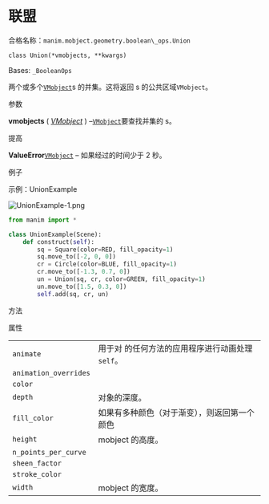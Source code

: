 # 联盟

合格名称：`manim.mobject.geometry.boolean\_ops.Union`

`class Union(*vmobjects, **kwargs)`

Bases: `_BooleanOps`

两个或多个[`VMobject`]()s 的并集。这将返回 s 的公共区域`VMobject`。

参数

**vmobjects** ( [_VMobject_]() ) –[`VMobject`]()要查找并集的 s。

提高

**ValueError**[`VMobject`]() – 如果经过的时间少于 2 秒。

例子

示例：UnionExample 

![UnionExample-1.png](../static/UnionExample-1.png)

```py
from manim import *

class UnionExample(Scene):
    def construct(self):
        sq = Square(color=RED, fill_opacity=1)
        sq.move_to([-2, 0, 0])
        cr = Circle(color=BLUE, fill_opacity=1)
        cr.move_to([-1.3, 0.7, 0])
        un = Union(sq, cr, color=GREEN, fill_opacity=1)
        un.move_to([1.5, 0.3, 0])
        self.add(sq, cr, un)
```

方法



属性

|||
|-|-|
`animate`|用于对 的任何方法的应用程序进行动画处理`self`。
`animation_overrides`|
`color`|
`depth`|对象的深度。
`fill_color`|如果有多种颜色（对于渐变），则返回第一个颜色
`height`|mobject 的高度。
`n_points_per_curve`|
`sheen_factor`|
`stroke_color`|
`width`|mobject 的宽度。
